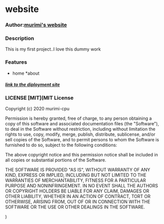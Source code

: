 # website
### Author:[murimi's website](https://github.com/murimi-cpu/website)
### Description
This is my first project..I love this dummy work
### Features
* home
*about

##### [link to the diployment site](www.https://github.com/murimi-cpu/website)
### LICENSE [MIT](MIT License

Copyright (c) 2020 murimi-cpu

Permission is hereby granted, free of charge, to any person obtaining a copy of this software and associated documentation files (the "Software"), to deal in the Software without restriction, including without limitation the rights to use, copy, modify, merge, publish, distribute, sublicense, and/or sell copies of the Software, and to permit persons to whom the Software is furnished to do so, subject to the following conditions:

The above copyright notice and this permission notice shall be included in all copies or substantial portions of the Software.

THE SOFTWARE IS PROVIDED "AS IS", WITHOUT WARRANTY OF ANY KIND, EXPRESS OR IMPLIED, INCLUDING BUT NOT LIMITED TO THE WARRANTIES OF MERCHANTABILITY, FITNESS FOR A PARTICULAR PURPOSE AND NONINFRINGEMENT. IN NO EVENT SHALL THE AUTHORS OR COPYRIGHT HOLDERS BE LIABLE FOR ANY CLAIM, DAMAGES OR OTHER LIABILITY, WHETHER IN AN ACTION OF CONTRACT, TORT OR OTHERWISE, ARISING FROM, OUT OF OR IN CONNECTION WITH THE SOFTWARE OR THE USE OR OTHER DEALINGS IN THE SOFTWARE.

)
